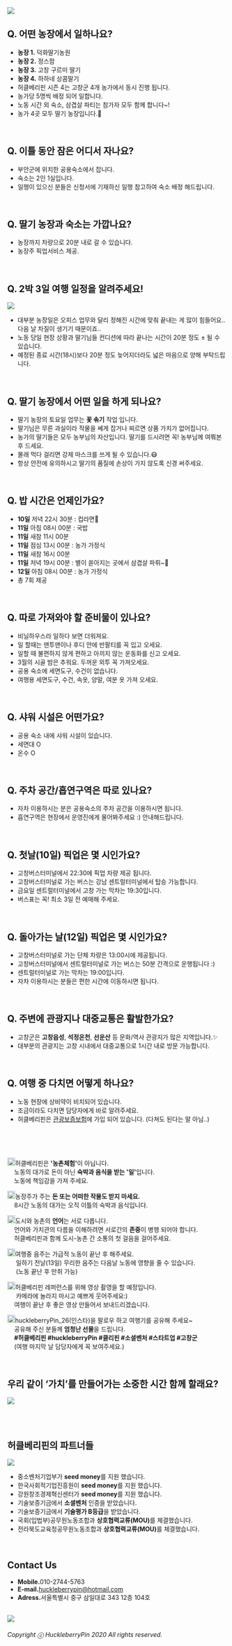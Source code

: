 <img src="https://raw.githubusercontent.com/SUWANKIM/ReadMe_season4/master/gochang.png">

<br>

## Q. 어떤 농장에서 일하나요? 
- <b>농장 1.</b> 덕화딸기농원
- <b>농장 2.</b> 정스팜
- <b>농장 3.</b> 고창 구르미 딸기
- <b>농장 4.</b> 하하네 상콤딸기
- 허클베리핀 시즌 4는 고창군 4개 농가에서 동시 진행 됩니다.
- 농가당 5명씩 배정 되어 일합니다.
- 노동 시간 외 숙소, 삼겹살 파티는 참가자 모두 함께 합니다~!
- 농가 4곳 모두 딸기 농장입니다.🍓

<br>

## Q. 이틀 동안 잠은 어디서 자나요? 
- 부안군에 위치한 공용숙소에서 잡니다.
- 숙소는 2인 1실입니다.
- 일행이 있으신 분들은 신청서에 기재하신 일행 참고하여 숙소 배정 해드립니다.

<br>

## Q. 딸기 농장과 숙소는 가깝나요?

- 농장까지 차량으로 20분 내로 갈 수 있습니다.
- 농장주 픽업서비스 제공.

<br>

## Q. 2박 3일 여행 일정을 알려주세요!

<img src="https://raw.githubusercontent.com/SUWANKIM/ReadMe_season4/master/proceeee.png">

- 대부분 농장일은 오피스 업무와 달리 정해진 시간에 맞춰 끝내는 게 많이 힘들어요.. 다음 날 차질이 생기기 때문이죠..
- 노동 당일 현장 상황과 딸기님들 컨디션에 따라 끝나는 시간이 20분 정도 ± 될 수 있습니다.
- 예정된 종료 시간(18시)보다 20분 정도 늦어지더라도 넓은 마음으로 양해 부탁드립니다. 

<br>

## Q. 딸기 농장에서 어떤 일을 하게 되나요?
 
- 딸기 농장의 토요일 업무는 <b>꽃 솎기</b> 작업 입니다.<br> 
- 딸기님은 무른 과실이라 작물을 쎄게 잡거나 찌르면 상품 가치가 없어집니다.
- 농가의 딸기들은 모두 농부님의 자산입니다. 딸기를 드시려면 꼭! 농부님께 여쭤본 후 드세요.
- 몰래 먹다 걸리면 강제 마스크를 쓰게 될 수 있습니다.😷 
- 항상 안전에 유의하시고 딸기의 품질에 손상이 가지 않도록 신경 써주세요.

<br>

## Q. 밥 시간은 언제인가요? 

- <b>10일</b>  저녁 22시 30분 : 컵라면🍜
- <b>11일</b>  아침 08시 00분 : 국밥
- <b>11일</b>  새참 11시 00분
- <b>11일</b>  점심 13시 00분 : 농가 가정식
- <b>11일</b>  새참 16시 00분
- <b>11일</b>  저녁 19시 00분 : 별이 쏟아지는 곳에서 삼겹살 파뤼~🥓
- <b>12일</b>  아침 08시 00분 : 농가 가정식
- 총 7회 제공

<br>

## Q. 따로 가져와야 할 준비물이 있나요?

- 비닐하우스라 일하다 보면 더워져요. 
- 일 할때는 맨투맨이나 후디 안에 반팔티를 꼭 입고 오세요.
- 일할 때 불편하지 않게 편하고 아끼지 않는 운동화를 신고 오세요.
- 3월의 시골 밤은 추워요. 두꺼운 외투 꼭 가져오세요.
- 공용 숙소에 세면도구, 수건이 없습니다.
- 여행용 세면도구, 수건, 속옷, 양말, 여분 옷 가져 오세요. 

<br>

## Q. 샤워 시설은 어떤가요?

- 공용 숙소 내에 샤워 시설이 있습니다.
- 세면대 O
- 온수 O

<br>

## Q. 주차 공간/흡연구역은 따로 있나요?

- 자차 이용하시는 분은 공용숙소의 주차 공간을 이용하시면 됩니다.
- 흡연구역은 현장에서 운영진에게 물어봐주세요 :) 안내해드립니다.

<br>

## Q. 첫날(10일) 픽업은 몇 시인가요?

- 고창버스터미널에서 22:30에 픽업 차량 제공 됩니다.
- 고창버스터미널로 가는 버스는 강남 센트럴터미널에서 탑승 가능합니다.
- 금요일 센트럴터미널에서 고창 가는 막차는 19:30입니다.
- 버스표는 꼭! 최소 3일 전 예매해 주세요.

<br>

## Q. 돌아가는 날(12일) 픽업은 몇 시인가요?

- 고창버스터미널로 가는 단체 차량은 13:00시에 제공됩니다.
- 고창버스터미널에서 센트럴터미널로 가는 버스는 50분 간격으로 운행됩니다 :)
- 센트럴터미널로 가는 막차는 19:00입니다.
- 자차 이용하시는 분들은 편한 시간에 이동하시면 됩니다.

<br>

## Q. 주변에 관광지나 대중교통은 활발한가요?

- 고창군은 <b>고창읍성</b>, <b>석정온천</b>, <b>선운산</b> 등 문화/역사 관광지가 많은 지역입니다.✨
- 대부분의 관광지는 고창 시내에서 대중교통으로 1시간 내로 방문 가능합니다. 

<br>

## Q. 여행 중 다치면 어떻게 하나요?

- 노동 현장에 상비약이 비치되어 있습니다. 
- 조금이라도 다치면 담당자에게 바로 알려주세요.
- 허클베리핀은 [관광보증보험](https://raw.githubusercontent.com/SUWANKIM/ReadMe/master/insurance.png)에 가입 되어 있습니다. (다쳐도 된다는 말 아님..)

<br>
<br>
<br>

<p><img src="https://raw.githubusercontent.com/SUWANKIM/ReadMe/master/pin.jpg" alt="라라라" 
        width="18" height="18">허클베리핀은 <b>'농촌체험'</b>이 아닙니다. <br>&nbsp;&nbsp;&nbsp;&nbsp;노동의 대가로 돈이 아닌 <b>숙박과 음식을 받는 '일'</b>입니다. <br>&nbsp;&nbsp;&nbsp;&nbsp;노동에 책임감을 가져 주세요.</p>



<p><img src="https://raw.githubusercontent.com/SUWANKIM/ReadMe/master/pin.jpg" alt="라라라" 
        width="18" height="18">농장주가 주는 <b>돈 또는 어떠한 작물도 받지 마세요.</b> <br>&nbsp;&nbsp;&nbsp;&nbsp;8시간 노동의 대가는 오직 이틀의 숙박과 음식입니다.</p>
        


<p><img src="https://raw.githubusercontent.com/SUWANKIM/ReadMe/master/pin.jpg" alt="라라라" 
        width="18" height="18">도시와 농촌의 <b>언어</b>는 서로 다릅니다.<br>&nbsp;&nbsp;&nbsp;&nbsp;언어와 가치관의 다름을 이해하려면 서로간의 <b>존중</b>이 병행 되어야 합니다.<br>&nbsp;&nbsp;&nbsp;&nbsp;허클베리핀과 함께 도시-농촌 간 소통의 첫 걸음을 걸어주세요.</p>

<p><img src="https://raw.githubusercontent.com/SUWANKIM/ReadMe/master/pin.jpg" alt="라라라" 
        width="18" height="18">여행중 음주는 가급적 노동이 끝난 후 해주세요. <br>&nbsp;&nbsp;&nbsp;&nbsp; 일하기 전날(13일) 무리한 음주는 다음날 노동에 영향을 줄 수 있습니다. <br>&nbsp;&nbsp;&nbsp;&nbsp; (노동 끝난 후 만취 가능) </p>
        
        
<p><img src="https://raw.githubusercontent.com/SUWANKIM/ReadMe/master/pin.jpg" alt="라라라" 
        width="18" height="18">허클베리핀 레퍼런스를 위해 영상 촬영을 할 예정입니다.<br>&nbsp;&nbsp;&nbsp;&nbsp; 카메라에 놀라지 마시고 예쁘게 웃어주세요:) <br>&nbsp;&nbsp;&nbsp;&nbsp;여행이 끝난 후 좋은 영상 만들어서 보내드리겠습니다.</p>
        

<p><img src="https://raw.githubusercontent.com/SUWANKIM/ReadMe/master/pin.jpg" alt="라라라" 
       width="18" height="18">huckleberryPin_26(인스타)을 팔로우 하고 여행기를 공유해 주세요~<br>&nbsp;&nbsp;&nbsp;&nbsp;공유해 주신 분들께 <b>엄청난 선물</b>을 드립니다.<br>&nbsp;&nbsp;&nbsp;&nbsp;<b>#허클베리핀 #huckleberryPin #클리핀 #소셜벤처 #스타트업 #고창군</b><br>&nbsp;&nbsp;&nbsp;&nbsp;(여행 마지막 날 담당자에게 꼭 보여주세요.)</p>        

<br>

## 우리 같이 ‘가치’를 만들어가는 소중한 시간 함께 할래요?

<img src="https://raw.githubusercontent.com/SUWANKIM/ReadMe_season2/master/catchp.png">


<br><br>


## 허클베리핀의 파트너들

<img src="https://raw.githubusercontent.com/SUWANKIM/ReadMe_season2/master/logooooooo.png">

- 중소벤처기업부가 <b>seed money</b>를 지원 했습니다.<br>
- 한국사회적기업진흥원이 <b>seed money</b>를 지원 했습니다.<br>
- 강원창조경제혁신센터가 <b>seed money</b>를 지원 했습니다.<br>
- 기술보증기금에서 <b>소셜벤처</b> 인증을 받았습니다.<br>
- 기술보증기금에서 <b>기술평가 B등급</b>을 받았습니다.<br>
- 국회(입법부)공무원노동조합과 <b>상호협력교류(MOU)</b>를 체결했습니다.
- 전라북도교육청공무원노동조합과 <b>상호협력교류(MOU)</b>를 체결했습니다.

<br>

## Contact Us

- <b>Mobile.</b>010-2744-5763
- <b>E-mail.</b>huckleberrypin@hotmail.com
- <b>Adress.</b>서울특별시 중구 삼일대로 343 12층 104호

<br>


<img src="https://raw.githubusercontent.com/SUWANKIM/ReadMe/master/under_pin.png">



<h6>Copyright ⓒ HuckleberryPin 2020 All rights reserved.</h6>
